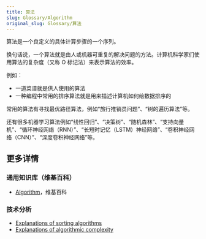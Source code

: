 ```yaml
---
title: 算法
slug: Glossary/Algorithm
original_slug: Glossary/算法
---
```

算法是一个良定义的具体计算步骤的一个序列。

换句话说，一个算法就是由人或机器可重复的解决问题的方法。计算机科学家们使用算法的复杂度（又称 O 标记法）来表示算法的效率。

例如：

- 一道菜谱就是供人使用的算法
- 一种编程中常用的排序算法就是用来描述计算机如何给数据排序的

常用的算法有寻找最优路径算法，例如“旅行推销员问题”、“树的遍历算法”等。

还有很多机器学习算法例如“线性回归”、“决策树”、“随机森林”、“支持向量机”、“循环神经网络（RNN）”、“长短时记忆（LSTM）神经网络”、“卷积神经网络（CNN）”、“深度卷积神经网络”等。

## 更多详情

### 通用知识库（维基百科）

- [Algorithm](https://zh.wikipedia.org/wiki/Algorithm)，维基百科

### 技术分析

- [Explanations of sorting algorithms](https://www.toptal.com/developers/sorting-algorithms)
- [Explanations of algorithmic complexity](https://bigocheatsheet.com/)
